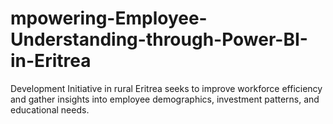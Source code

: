 # mpowering-Employee-Understanding-through-Power-BI-in-Eritrea
 Development Initiative in rural Eritrea seeks to improve workforce efficiency and gather insights into employee demographics, investment patterns, and educational needs. 
